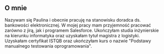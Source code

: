 ## O mnie
Nazywam się Paulina i obecnie pracuję na stanowisku doradca ds. bankowości elektronicznej. W mojej pracy mam przyjemność pracować zarówno z jirą, jak i programem Salesforce. Ukończyłam studia inżynierskie na kierunku informatyka oraz uzyskałam tytuł magistra z logistyki. Uzyskałam certyfikat ISTQB oraz ukończyłam kurs o nazwie "Podstawy manualnego testowania oprogramowania".
